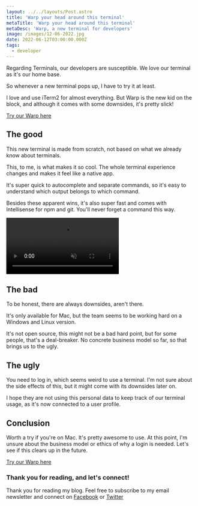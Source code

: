 ```yaml
---
layout: ../../layouts/Post.astro
title: 'Warp your head around this terminal'
metaTitle: 'Warp your head around this terminal'
metaDesc: 'Warp, a new terminal for developers'
image: /images/12-06-2022.jpg
date: 2022-06-12T03:00:00.000Z
tags:
  - developer
---
```


Regarding Terminals, our developers are susceptible. We love our terminal as it's our home base.

So whenever a new terminal pops up, I have to try it at least.

I love and use iTerm2 for almost everything. But Warp is the new kid on the block, and although it comes with some downsides, it's pretty slick!

[Try our Warp here](https://www.warp.dev/)

## The good

This new terminal is made from scratch, not based on what we already know about terminals.

This, to me, is what makes it so cool. The whole terminal experience changes and makes it feel like a native app.

It's super quick to autocomplete and separate commands, so it's easy to understand which output belongs to which command.

Besides these apparent wins, it's also super fast and comes with Intellisense for npm and git. You'll never forget a command this way.

<!-- ![Demo of the Warp terminal](https://cdn.hashnode.com/res/hashnode/image/upload/v1654179897734/TZlqpqXvf.gif) -->
<video autoplay loop muted playsinline>
  <source src="https://res.cloudinary.com/daily-dev-tips/video/upload/v1654179969/warp_v40lex.webm" type="video/webm" />
  <source src="https://res.cloudinary.com/daily-dev-tips/video/upload/v1654179969/warp_enngwc.mp4" type="video/mp4" />
</video>

## The bad

To be honest, there are always downsides, aren't there.

It's only available for Mac, but the team seems to be working hard on a Windows and Linux version.

It's not open source, this might not be a bad hard point, but for some people, that's a deal-breaker.
No concrete business model so far, so that brings us to the ugly.

## The ugly

You need to log in, which seems weird to use a terminal.
I'm not sure about the side effects of this, but it might come with its downsides later on.

I hope they are not using this personal data to keep track of our terminal usage, as it's now connected to a user profile.

## Conclusion

Worth a try if you're on Mac. It's pretty awesome to use.
At this point, I'm unsure about the business model or ethics of why a login is needed. Let's see if this clears up in the future.

[Try our Warp here](https://www.warp.dev/)

### Thank you for reading, and let's connect!

Thank you for reading my blog. Feel free to subscribe to my email newsletter and connect on [Facebook](https://www.facebook.com/DailyDevTipsBlog) or [Twitter](https://twitter.com/DailyDevTips1)
